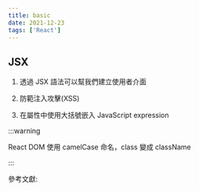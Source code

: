 ```yaml
---
title: basic
date: 2021-12-23
tags: ['React']
---
```


## JSX

1. 透過 JSX 語法可以幫我們建立使用者介面

2. 防範注入攻擊(XSS)

3. 在屬性中使用大括號嵌入 JavaScript expression

:::warning

</p>

React DOM 使用 camelCase 命名，class 變成 className

</p>
:::

參考文獻:<br/>
